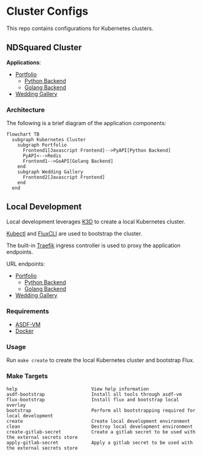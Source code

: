 # Cluster Configs

This repo contains configurations for Kubernetes clusters.

## NDSquared Cluster

**Applications**:

- [Portfolio](https://www.ndsquared.net)
  - [Python Backend](https://api.ndsquared.net/docs)
  - [Golang Backend](https://goapi.ndsquared.net/docs)
- [Wedding Gallery](https://wedding.ndsquared.net)

### Architecture

The following is a brief diagram of the application components:

```mermaid
flowchart TB
  subgraph Kubernetes Cluster
    subgraph Portfolio
      Frontend1[Javascript Frontend]-->PyAPI[Python Backend]
      PyAPI<-->Redis
      Frontend1-->GoAPI[Golang Backend]
    end
    subgraph Wedding Gallery
      Frontend2[Javascript Frontend]
    end
  end
```

## Local Development

Local development leverages [K3D](https://k3d.io/) to create a local Kubernetes cluster. 

[Kubectl](https://kubernetes.io/docs/tasks/tools/) and [FluxCLI](https://fluxcd.io/docs/installation/#install-the-flux-cli) are used to bootstrap the cluster. 

The built-in [Traefik](https://doc.traefik.io/traefik/) ingress controller is used to proxy the application endpoints.

URL endpoints:
- [Portfolio](http://localhost:8000)
  - [Python Backend](http://pyapi.localhost:8000/docs)
  - [Golang Backend](http://goapi.localhost:8000/docs)
- [Wedding Gallery](http://wedding.localhost:8000)

### Requirements

- [ASDF-VM](https://asdf-vm.com/)
- [Docker](https://www.docker.com/)

### Usage

Run `make create` to create the local Kubernetes cluster and bootstrap Flux.

### Make Targets

```
help                           View help information
asdf-bootstrap                 Install all tools through asdf-vm
flux-bootstrap                 Install flux and bootstrap local overlay
bootstrap                      Perform all bootstrapping required for local development
create                         Create local development environment
clean                          Destroy local development environment
create-gitlab-secret           Create a gitlab secret to be used with the external secrets store
apply-gitlab-secret            Apply a gitlab secret to be used with the external secrets store
```
